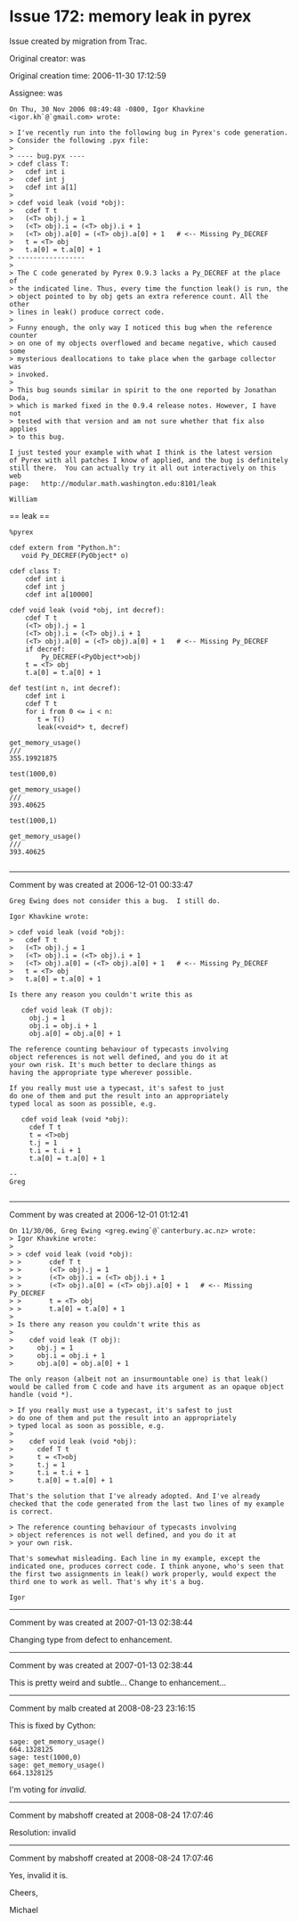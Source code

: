 # Issue 172: memory leak in pyrex

Issue created by migration from Trac.

Original creator: was

Original creation time: 2006-11-30 17:12:59

Assignee: was


```
On Thu, 30 Nov 2006 08:49:48 -0800, Igor Khavkine <igor.kh`@`gmail.com> wrote:

> I've recently run into the following bug in Pyrex's code generation.
> Consider the following .pyx file:
>
> ---- bug.pyx ----
> cdef class T:
> 	cdef int i
> 	cdef int j
> 	cdef int a[1]
>
> cdef void leak (void *obj):
> 	cdef T t
> 	(<T> obj).j = 1
> 	(<T> obj).i = (<T> obj).i + 1
> 	(<T> obj).a[0] = (<T> obj).a[0] + 1   # <-- Missing Py_DECREF
> 	t = <T> obj
> 	t.a[0] = t.a[0] + 1
> -----------------
>
> The C code generated by Pyrex 0.9.3 lacks a Py_DECREF at the place of
> the indicated line. Thus, every time the function leak() is run, the
> object pointed to by obj gets an extra reference count. All the other
> lines in leak() produce correct code.
>
> Funny enough, the only way I noticed this bug when the reference counter
> on one of my objects overflowed and became negative, which caused some
> mysterious deallocations to take place when the garbage collector was
> invoked.
>
> This bug sounds similar in spirit to the one reported by Jonathan Doda,
> which is marked fixed in the 0.9.4 release notes. However, I have not
> tested with that version and am not sure whether that fix also applies
> to this bug.

I just tested your example with what I think is the latest version
of Pyrex with all patches I know of applied, and the bug is definitely
still there.  You can actually try it all out interactively on this web
page:   http://modular.math.washington.edu:8101/leak

William
```



 == leak ==




```
%pyrex

cdef extern from "Python.h":
   void Py_DECREF(PyObject* o)

cdef class T:
    cdef int i
    cdef int j
    cdef int a[10000]
 
cdef void leak (void *obj, int decref):
    cdef T t
    (<T> obj).j = 1
    (<T> obj).i = (<T> obj).i + 1
    (<T> obj).a[0] = (<T> obj).a[0] + 1   # <-- Missing Py_DECREF
    if decref:
        Py_DECREF(<PyObject*>obj)
    t = <T> obj
    t.a[0] = t.a[0] + 1

def test(int n, int decref):
    cdef int i
    cdef T t
    for i from 0 <= i < n:
       t = T()
       leak(<void*> t, decref)
```



```
get_memory_usage()
///
355.19921875
```



```
test(1000,0)
```



```
get_memory_usage()
///
393.40625
```



```
test(1000,1)
```



```
get_memory_usage()
///
393.40625
```



```

```



---

Comment by was created at 2006-12-01 00:33:47


```
Greg Ewing does not consider this a bug.  I still do.

Igor Khavkine wrote:
 
> cdef void leak (void *obj):
> 	cdef T t
> 	(<T> obj).j = 1
> 	(<T> obj).i = (<T> obj).i + 1
> 	(<T> obj).a[0] = (<T> obj).a[0] + 1   # <-- Missing Py_DECREF
> 	t = <T> obj
> 	t.a[0] = t.a[0] + 1
 
Is there any reason you couldn't write this as
 
   cdef void leak (T obj):
     obj.j = 1
     obj.i = obj.i + 1
     obj.a[0] = obj.a[0] + 1
 
The reference counting behaviour of typecasts involving
object references is not well defined, and you do it at
your own risk. It's much better to declare things as
having the appropriate type wherever possible.
 
If you really must use a typecast, it's safest to just
do one of them and put the result into an appropriately
typed local as soon as possible, e.g.
 
   cdef void leak (void *obj):
     cdef T t
     t = <T>obj
     t.j = 1
     t.i = t.i + 1
     t.a[0] = t.a[0] + 1
 
--
Greg
 
```



---

Comment by was created at 2006-12-01 01:12:41


```
On 11/30/06, Greg Ewing <greg.ewing`@`canterbury.ac.nz> wrote:
> Igor Khavkine wrote:
>  
> > cdef void leak (void *obj):
> >       cdef T t
> >       (<T> obj).j = 1
> >       (<T> obj).i = (<T> obj).i + 1
> >       (<T> obj).a[0] = (<T> obj).a[0] + 1   # <-- Missing Py_DECREF
> >       t = <T> obj
> >       t.a[0] = t.a[0] + 1
>  
> Is there any reason you couldn't write this as
>  
>    cdef void leak (T obj):
>      obj.j = 1
>      obj.i = obj.i + 1
>      obj.a[0] = obj.a[0] + 1
 
The only reason (albeit not an insurmountable one) is that leak()
would be called from C code and have its argument as an opaque object
handle (void *).
 
> If you really must use a typecast, it's safest to just
> do one of them and put the result into an appropriately
> typed local as soon as possible, e.g.
>  
>    cdef void leak (void *obj):
>      cdef T t
>      t = <T>obj
>      t.j = 1
>      t.i = t.i + 1
>      t.a[0] = t.a[0] + 1
 
That's the solution that I've already adopted. And I've already
checked that the code generated from the last two lines of my example
is correct.
 
> The reference counting behaviour of typecasts involving
> object references is not well defined, and you do it at
> your own risk.
 
That's somewhat misleading. Each line in my example, except the
indicated one, produces correct code. I think anyone, who's seen that
the first two assignments in leak() work properly, would expect the
third one to work as well. That's why it's a bug.
 
Igor
```



---

Comment by was created at 2007-01-13 02:38:44

Changing type from defect to enhancement.


---

Comment by was created at 2007-01-13 02:38:44

This is pretty weird and subtle...  Change to enhancement...


---

Comment by malb created at 2008-08-23 23:16:15

This is fixed by Cython:

```
sage: get_memory_usage()
664.1328125
sage: test(1000,0)
sage: get_memory_usage()
664.1328125
```

I'm voting for *invalid*.


---

Comment by mabshoff created at 2008-08-24 17:07:46

Resolution: invalid


---

Comment by mabshoff created at 2008-08-24 17:07:46

Yes, invalid it is.

Cheers,

Michael
